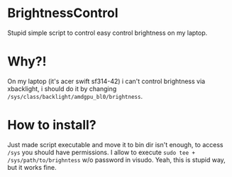 # BrightnessControl
Stupid simple script to control easy control brightness on my laptop.

# Why?!

On my laptop (it's acer swift sf314-42) i can't control brightness via xbacklight, i should do it by changing `/sys/class/backlight/amdgpu_bl0/brightness`.

# How to install?

Just made script executable and move it to bin dir isn't enough, to access `/sys` you should have permissions. I allow to execute `sudo tee + /sys/path/to/brighntess` w/o password in visudo. Yeah, this is stupid way, but it works fine.
